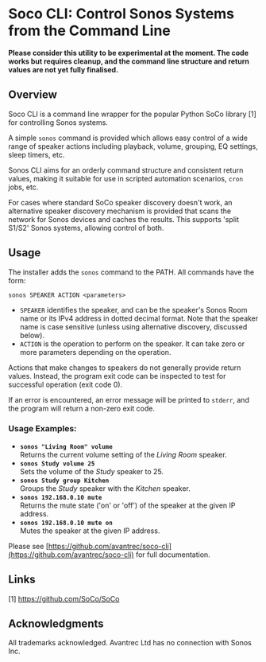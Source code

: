 # Soco CLI: Control Sonos Systems from the Command Line

**Please consider this utility to be experimental at the moment. The code works but requires cleanup, and the command line structure and return values are not yet fully finalised.**

## Overview

Soco CLI is a command line wrapper for the popular Python SoCo library [1] for controlling Sonos systems.

A simple `sonos` command is provided which allows easy control of a wide range of speaker actions including playback, volume, grouping, EQ settings, sleep timers, etc.

Sonos CLI aims for an orderly command structure and consistent return values, making it suitable for use in scripted automation scenarios, `cron` jobs, etc.

For cases where standard SoCo speaker discovery doesn't work, an alternative speaker discovery mechanism is provided that scans the network for Sonos devices and caches the results. This supports 'split S1/S2' Sonos systems, allowing control of both.

## Usage

The installer adds the `sonos` command to the PATH. All commands have the form:

```
sonos SPEAKER ACTION <parameters>
```

- `SPEAKER` identifies the speaker, and can be the speaker's Sonos Room name or its IPv4 address in dotted decimal format. Note that the speaker name is case sensitive (unless using alternative discovery, discussed below).
- `ACTION` is the operation to perform on the speaker. It can take zero or more parameters depending on the operation.

Actions that make changes to speakers do not generally provide return values. Instead, the program exit code can be inspected to test for successful operation (exit code 0).

If an error is encountered, an error message will be printed to `stderr`, and the program will return a non-zero exit code.

### Usage Examples:

- **`sonos "Living Room" volume`** \
Returns the current volume setting of the *Living Room* speaker.
- **`sonos Study volume 25`** \
Sets the volume of the *Study* speaker to 25.
- **`sonos Study group Kitchen`** \
Groups the *Study* speaker with the *Kitchen* speaker.
- **`sonos 192.168.0.10 mute`** \
Returns the mute state ('on' or 'off') of the speaker at the given IP address.
- **`sonos 192.168.0.10 mute on`** \
Mutes the speaker at the given IP address.

Please see [https://github.com/avantrec/soco-cli](https://github.com/avantrec/soco-cli) for full documentation.

## Links

[1] https://github.com/SoCo/SoCo

## Acknowledgments

All trademarks acknowledged. Avantrec Ltd has no connection with Sonos Inc.